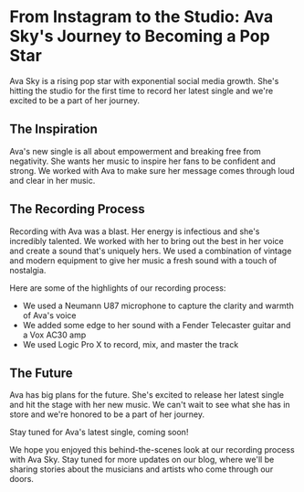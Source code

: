 # From Instagram to the Studio: Ava Sky's Journey to Becoming a Pop Star

Ava Sky is a rising pop star with exponential social media growth. She's hitting the studio for the first time to record her latest single and we're excited to be a part of her journey.

## The Inspiration

Ava's new single is all about empowerment and breaking free from negativity. She wants her music to inspire her fans to be confident and strong. We worked with Ava to make sure her message comes through loud and clear in her music.

## The Recording Process

Recording with Ava was a blast. Her energy is infectious and she's incredibly talented. We worked with her to bring out the best in her voice and create a sound that's uniquely hers. We used a combination of vintage and modern equipment to give her music a fresh sound with a touch of nostalgia.

Here are some of the highlights of our recording process:

- We used a Neumann U87 microphone to capture the clarity and warmth of Ava's voice
- We added some edge to her sound with a Fender Telecaster guitar and a Vox AC30 amp
- We used Logic Pro X to record, mix, and master the track

## The Future

Ava has big plans for the future. She's excited to release her latest single and hit the stage with her new music. We can't wait to see what she has in store and we're honored to be a part of her journey.

Stay tuned for Ava's latest single, coming soon!

We hope you enjoyed this behind-the-scenes look at our recording process with Ava Sky. Stay tuned for more updates on our blog, where we'll be sharing stories about the musicians and artists who come through our doors.
